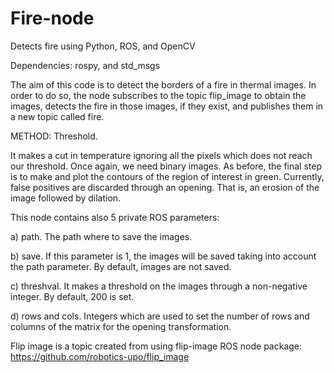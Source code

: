# Fire-node
Detects fire using Python, ROS, and OpenCV

Dependencies: rospy, and std_msgs

The aim of this code is to detect the borders of a fire in thermal images. In order to do so, the node subscribes to the topic flip_image to obtain the images, detects the fire in those images, if they exist, and publishes them in a new topic called fire.

METHOD: Threshold. 

It makes a cut in temperature ignoring all the pixels which does not reach our threshold. Once again, we need binary images. As before, the final step is to make and plot the contours of the region of interest in green. Currently, false positives are discarded through an opening. That is, an erosion of the image followed by dilation.

This node contains also 5 private ROS parameters:

a) path. The path where to save the images.

b) save. If this parameter is 1, the images will be saved taking into account the path parameter. By default, images are not saved.

c) threshval. It makes a threshold on the images through a non-negative integer. By default, 200 is set.

d) rows and cols. Integers which are used to set the number of rows and columns of the matrix for the opening transformation.


Flip image is a topic created from using flip-image ROS node package: https://github.com/robotics-upo/flip_image
